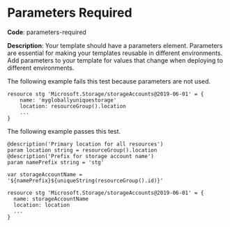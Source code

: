 # Parameters Required

**Code**: parameters-required

**Description**: Your template should have a parameters element. Parameters are essential for making your templates reusable in different environments. Add parameters to your template for values that change when deploying to different environments.

The following example fails this test because parameters are not used.

```bicep
resource stg 'Microsoft.Storage/storageAccounts@2019-06-01' = {
    name: 'mygloballyuniquestorage'
    location: resourceGroup().location
    ...
}
```

The following example passes this test.

```bicep
@description('Primary location for all resources')
param location string = resourceGroup().location
@description('Prefix for storage account name')
param namePrefix string = 'stg'

var storageAccountName = '${namePrefix}${uniqueString(resourceGroup().id)}'

resource stg 'Microsoft.Storage/storageAccounts@2019-06-01' = {
  name: storageAccountName
  location: location
  ...
}
```
